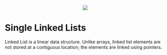 <p align="center"><img src="https://www.holbertonschool.com/holberton-logo.png">
</p>

# Single Linked Lists

Linked List is a linear data structure. Unlike arrays, linked list elements are not stored at a contiguous location; the elements are linked using pointers.
